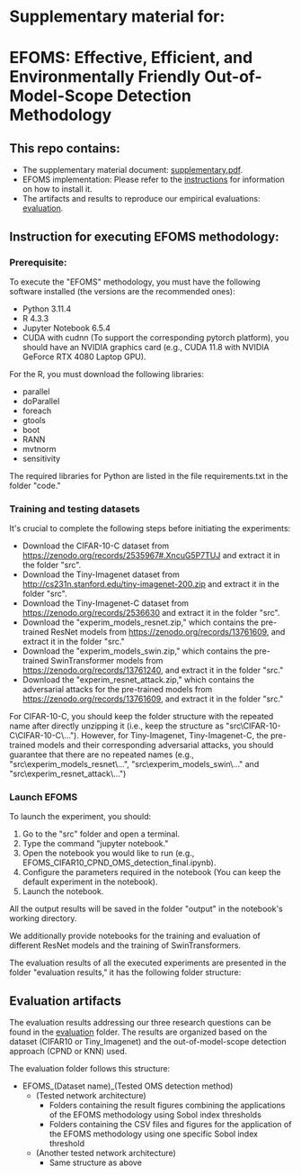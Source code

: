 # Supplementary material for: 
# EFOMS: Effective, Efficient, and Environmentally Friendly Out-of-Model-Scope Detection Methodology

## This repo contains:
- The supplementary material document: [supplementary.pdf](supplementary_materials/FSE_supplementary_materials.pdf).
- EFOMS implementation: Please refer to the [instructions](#instruction-for-executing-efoms-methodology)  for information on how to install it.
- The artifacts and results to reproduce our empirical evaluations: [evaluation](evaluation_results).

## Instruction for executing EFOMS methodology:
### Prerequisite:

To execute the "EFOMS" methodology, you must have the following software installed (the versions are the recommended ones):

- Python 3.11.4
- R 4.3.3
- Jupyter Notebook 6.5.4
- CUDA with cudnn (To support the corresponding pytorch platform), you should have an NVIDIA graphics card (e.g., CUDA 11.8 with NVIDIA GeForce RTX 4080 Laptop GPU).

For the R, you must download the following libraries:
- parallel
- doParallel
- foreach
- gtools
- boot
- RANN
- mvtnorm
- sensitivity

The required libraries for Python are listed in the file requirements.txt in the folder "code."

### Training and testing datasets
It's crucial to complete the following steps before initiating the experiments:
- Download the CIFAR-10-C dataset from https://zenodo.org/records/2535967#.XncuG5P7TUJ and extract it in the folder "src".
- Download the Tiny-Imagenet dataset from http://cs231n.stanford.edu/tiny-imagenet-200.zip and extract it in the folder "src".
- Download the Tiny-Imagenet-C dataset from https://zenodo.org/records/2536630 and extract it in the folder "src".
- Download the "experim_models_resnet.zip," which contains the pre-trained ResNet models from https://zenodo.org/records/13761609, and extract it in the folder "src."
- Download the "experim_models_swin.zip," which contains the pre-trained SwinTransformer models from https://zenodo.org/records/13761240, and extract it in the folder "src."
- Download the "experim_resnet_attack.zip," which contains the adversarial attacks for the pre-trained models from https://zenodo.org/records/13761609, and extract it in the folder "src."

For CIFAR-10-C, you should keep the folder structure with the repeated name after directly unzipping it (i.e., keep the structure as "src\\CIFAR-10-C\\CIFAR-10-C\\...").
However, for Tiny-Imagenet, Tiny-Imagenet-C, the pre-trained models and their corresponding adversarial attacks, you should guarantee that there are no repeated names (e.g., "src\\experim_models_resnet\\...", "src\\experim_models_swin\\..." and "src\\experim_resnet_attack\\...")

### Launch EFOMS

To launch the experiment, you should:

1. Go to the "src" folder and open a terminal.
2. Type the command "jupyter notebook."
3. Open the notebook you would like to run (e.g., EFOMS_CIFAR10_CPND_OMS_detection_final.ipynb).
4. Configure the parameters required in the notebook (You can keep the default experiment in the notebook).
5. Launch the notebook.

All the output results will be saved in the folder "output" in the notebook's working directory.

We additionally provide notebooks for the training and evaluation of different ResNet models and the training of SwinTransformers.

The evaluation results of all the executed experiments are presented in the folder "evaluation results," it has the following folder structure:

## Evaluation artifacts

The evaluation results addressing our three research questions can be found in the [evaluation](evaluation_results) folder. The results are organized based on the dataset (CIFAR10 or Tiny_Imagenet) and the out-of-model-scope detection approach (CPND or KNN) used.

The evaluation folder follows this structure:
- EFOMS_(Dataset name)_(Tested OMS detection method)
    - (Tested network architecture)
        - Folders containing the result figures combining the applications of the EFOMS methodology using Sobol index thresholds
        - Folders containing the CSV files and figures for the application of the EFOMS methodology using one specific Sobol index threshold
    - (Another tested network architecture)
        - Same structure as above

